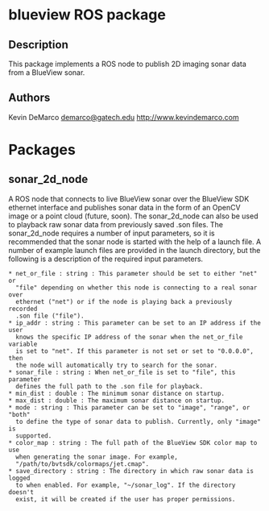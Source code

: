 blueview ROS package
=============

Description
-----------

This package implements a ROS node to publish 2D imaging sonar data from a
BlueView sonar.

Authors
-------------
Kevin DeMarco <demarco@gatech.edu> http://www.kevindemarco.com


Packages
==================

sonar_2d_node
-------------

A ROS node that connects to live BlueView sonar over the BlueView SDK ethernet
interface and publishes sonar data in the form of an OpenCV image or a point
cloud (future, soon). The sonar_2d_node can also be used to playback raw sonar
data from previously saved .son files. The sonar_2d_node requires a number of
input parameters, so it is recommended that the sonar node is started with the
help of a launch file. A number of example launch files are provided in the
launch directory, but the following is a description of the required input
parameters.

    * net_or_file : string : This parameter should be set to either "net" or
      "file" depending on whether this node is connecting to a real sonar over
      ethernet ("net") or if the node is playing back a previously recorded
      .son file ("file").
    * ip_addr : string : This parameter can be set to an IP address if the user
      knows the specific IP address of the sonar when the net_or_file variable
      is set to "net". If this parameter is not set or set to "0.0.0.0", then
      the node will automatically try to search for the sonar.
    * sonar_file : string : When net_or_file is set to "file", this parameter
      defines the full path to the .son file for playback.
    * min_dist : double : The minimum sonar distance on startup.
    * max_dist : double : The maximum sonar distance on startup.
    * mode : string : This parameter can be set to "image", "range", or "both"
      to define the type of sonar data to publish. Currently, only "image" is
      supported.
    * color_map : string : The full path of the BlueView SDK color map to use
      when generating the sonar image. For example,
      "/path/to/bvtsdk/colormaps/jet.cmap".
    * save_directory : string : The directory in which raw sonar data is logged
      to when enabled. For example, "~/sonar_log". If the directory doesn't
      exist, it will be created if the user has proper permissions.
